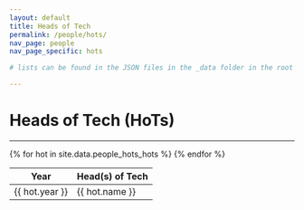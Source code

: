 ```yaml
---
layout: default
title: Heads of Tech
permalink: /people/hots/
nav_page: people
nav_page_specific: hots

# lists can be found in the JSON files in the _data folder in the root of the repo

---
```


<h1 class="text-center pt-3"> Heads of Tech (HoTs) </h1>

<hr class="bg-primary"/>

<div class="container">
  <div class="col-7 m-auto">
    <table class="table table-striped table-bordered border-primary table-sm text-center">
      <thead><tr class="bg-primary text-white">
          <th scope="col">Year</th>
          <th scope="col">Head(s) of Tech</th>
      </tr></thead>
      <tbody>
          {% for hot in site.data.people_hots_hots %}<tr{% if forloop.first %} class="border-bottom-3"{% endif %}>
              <td><nobr>{{ hot.year }}</nobr></td>
              <td>{{ hot.name }}</td>
          </tr>
          {% endfor %}
      </tbody>
    </table>
  </div>
</div>
